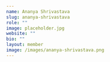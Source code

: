 ```yaml
---
name: Ananya Shrivastava
slug: ananya-shrivastava
role: ""
image: placeholder.jpg
website: ""
bio: ""
layout: member
image: /images/ananya-shrivastava.png
---
```

